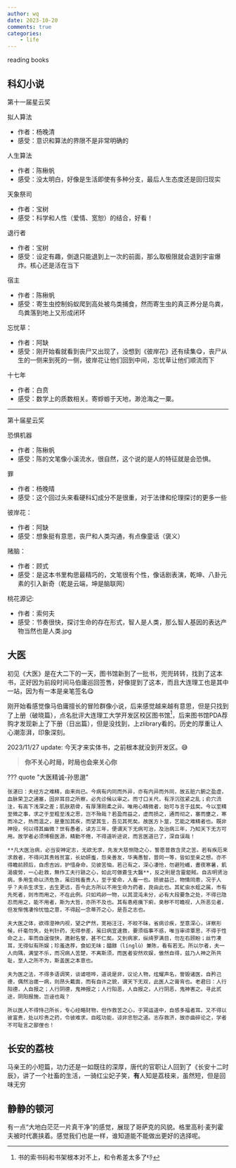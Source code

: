 ```yaml
---
author: wq
date: 2023-10-20
comments: true
categories:
    - life
---
```


reading books

<!-- more -->

## 科幻小说
第十一届星云奖

拟人算法

- 作者：杨晚清
- 感受：意识和算法的界限不是非常明确的

人生算法

- 作者：陈楸帆
- 感受：没太明白，好像是生活即使有多种分支，最后人生态度还是回归现实

天象祭司

- 作者：宝树
- 感受：科学和人性（爱情、宽恕）的结合，好看！

退行者

- 作者：宝树
- 感受：设定有趣，倒退只能退到上一次的前面，那么取极限就会退到宇宙爆炸。核心还是活在当下

宿主

- 作者：陈楸帆
- 感受：寄生虫控制蚂蚁爬到高处被鸟类捕食，然而寄生虫的真正养分是鸟粪，鸟粪落到地上又形成闭环

忘忧草：

- 作者：阿缺
- 感受：刚开始看就看到丧尸又出现了，没想到《彼岸花》还有续集😋，丧尸从生的一侧来到死的一侧，彼岸花让他们回到中间，忘忧草让他们顺流而下

十七年
- 作者：白贲
- 感受：数学上的质数相关。寄蜉蝣于天地，渺沧海之一粟。


---

第十届星云奖

恐惧机器

- 作者：陈楸帆
- 感受：陈的文笔像小溪流水，很自然，这个说的是人的特征就是会恐惧。

罪

- 作者：杨晚晴
- 感受：这个回过头来看硬科幻成分不是很重，对于法律和伦理探讨的更多一些

彼岸花：

- 作者：阿缺
- 感受：想象挺有意思，丧尸和人类沟通，有点像童话（褒义）

赌脑：

- 作者：顾式
- 感受：是这本书里构思最精巧的，文笔很有个性，像话剧表演，乾坤、八卦元素的引入新奇（乾是云端，坤是脑联网）

桃花源记:

- 作者：索何夫
- 感受：节奏很快，探讨生命的存在形式，智人是人类，那么智人基因的表达产物当然也是人类.jpg


## 大医
初见《大医》是在大二下的一天，图书馆新到了一批书，兜兜转转，找到了这本书，正好因为前段时间马伯庸巡回签售，好像提到了这本，而且大连理工也是其中一站，因为有一本是亲笔签名😋

刚开始看感觉像马伯庸擅长的冒险群像小说，后来感觉越来越有意思，但是只找到了上册（破晓篇），点名批评大连理工大学开发区校区图书馆[^why]，后来图书馆PDA荐购才发现新上了下册（日出篇），但是没找到，上zlibrary看的。历史的厚重让人心潮澎湃，印象深刻。

2023/11/27 update: 今天才来实体书，之前根本就没到开发区。😅

[^why]: 书的索书码和书架根本对不上，和令希差太多了👎

>**你不关心时局，时局也会来关心你**

??? quote "大医精诚-孙思邈"
    
    张湛曰：夫经方之难精，由来尚已。今病有内同而外异，亦有内异而外同，故五脏六腑之盈虚，血脉荣卫之通塞，固非耳目之所察，必先诊候以审之。而寸口关尺，有浮沉弦紧之乱；俞穴流注，有高下浅深之差；肌肤筋骨，有厚薄刚柔之异。唯用心精微者，始可与言于兹矣。今以至精至微之事，求之于至粗至浅之思，岂不殆哉？若盈而益之，虚而损之，通而彻之，塞而壅之，寒而冷之，热而温之，是重加其疾，而望其生，吾见其死矣。故医方卜筮，艺能之难精者也。既非神授，何以得其幽微？世有愚者，读方三年，便谓天下无病可治，及治病三年，乃知天下无方可用。故学者必须博极医源，精勤不倦，不得道听途说，而言医道已了，深自误哉！

    **凡大医治病，必当安神定志，无欲无求，先发大慈恻隐之心，誓愿普救含灵之苦。若有疾厄来求救者，不得问其贵贱贫富，长幼妍蚩，怨亲善友，华夷愚智，普同一等，皆如至亲之想。亦不得瞻前顾后，自虑吉凶，护惜身命，见彼苦恼，若己有之，深心凄怆，勿避险巇，晝夜寒暑，飢渴疲勞，一心赴救，無作工夫行跡之心，如此可做蒼生大醫**，反之則是含靈鉅賊。自古明贤治病，多用生命以济危急，虽曰贱畜贵人，至于爱命，人畜一也。损彼益己，物情同患，况于人乎？夫杀生求生，去生更远，吾今此方所以不用生命为药者，良由此也。其虻虫水蛭之属，市有先死者，则市而用之，不在此例。只如鸡卵一物，以其混沌未分，必有大段要急之处，不得已隐忍而用之，能不用者，斯为大哲，亦所不及也。其有患疮痍下痢，臭秽不可瞻视，人所恶见者，但发惭愧凄怜忧恤之意，不得起一念蒂芥之心，是吾之志也。

    夫大医之体，欲得澄神内视，望之俨然，宽裕汪汪，不皎不昧，省病诊疾，至意深心，详察形候，纤毫勿失，处判针药，无得参差，虽曰病宜速救，要须临事不惑，唯当审谛覃思，不得于性命之上，率而自逞俊快，邀射名誉，甚不仁矣。又到病家，纵绮罗满目，勿左右顾盼；丝竹凑耳，无得似有所娱；珍羞迭荐，食如无味；醽醁（línglù）兼陈，看有若无。所以尔者，夫一人向隅，满堂不乐，而况病人苦楚，不离斯须，而医者安然欢娱，傲然自得，兹乃人神之所共耻，至人之所不为，斯盖医之本意也。

    夫为医之法，不得多语调笑，谈谑喧哗，道说是非，议论人物，炫耀声名，訾毁诸医，自矜己德，偶然治瘥一病，则昂头戴面，而有自许之貌，谓天下无双，此医人之膏肓也。老君曰：人行阳德，人自报之；人行阴德，鬼神报之；人行阳恶，人自报之，人行阴恶，鬼神害之。寻此贰途，阴阳报施，岂诬也哉？

    所以医人不得恃己所长，专心经略财物，但作救苦之心，于冥运道中，自感多福者耳。又不得以彼富贵，处以珍贵之药，令彼难求，自眩功能，谅非忠恕之道。志存救济，故亦曲碎论之，学者不可耻言之鄙俚也！

## 长安的荔枝
马亲王的小短篇，功力还是一如既往的深厚，唐代的官职让人回到了《长安十二时辰》，讲了一个社畜的生活，一骑红尘妃子笑，**有**人知是荔枝来，虽然短，但是回味无穷

## 静静的顿河
有一点“大地白茫茫一片真干净”的感觉，展现了哥萨克的风貌。格里高利·麦列霍夫被时代裹挟着。感觉我们也是一样，谁知道能不能做出更好的选择呢。